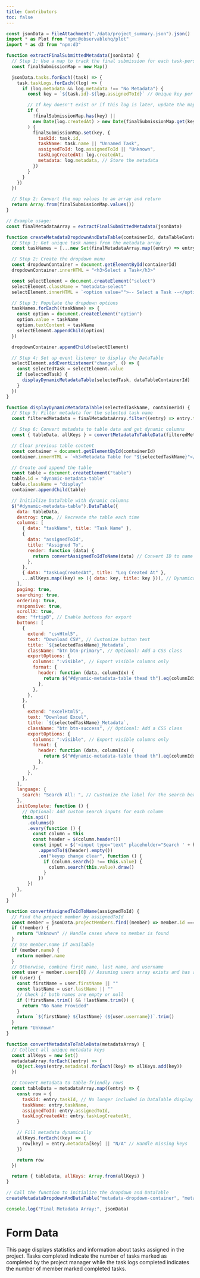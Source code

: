 ```yaml
---
title: Contributors
toc: false
---
```


<link href="https://cdnjs.cloudflare.com/ajax/libs/font-awesome/6.0.0/css/all.min.css" rel="stylesheet">
<script src="https://code.jquery.com/jquery-3.6.0.min.js"></script>
<link rel="stylesheet" href="https://cdn.datatables.net/1.13.6/css/jquery.dataTables.min.css">
<script src="https://cdn.datatables.net/1.13.6/js/jquery.dataTables.min.js"></script>
<link rel="stylesheet" href="https://cdn.datatables.net/buttons/2.4.1/css/buttons.dataTables.min.css">
<script src="https://cdn.datatables.net/buttons/2.4.1/js/dataTables.buttons.min.js"></script>
<script src="https://cdnjs.cloudflare.com/ajax/libs/jszip/3.1.3/jszip.min.js"></script>
<script src="https://cdn.datatables.net/buttons/2.4.1/js/buttons.html5.min.js"></script>
<link rel="stylesheet" href="style.css">

```js
const jsonData = FileAttachment("./data/project_summary.json").json()
import * as Plot from "npm:@observablehq/plot"
import * as d3 from "npm:d3"
```

```js form-data
function extractFinalSubmittedMetadata(jsonData) {
  // Step 1: Use a map to track the final submission for each task-person combination
  const finalSubmissionMap = new Map()

  jsonData.tasks.forEach((task) => {
    task.taskLogs.forEach((log) => {
      if (log.metadata && log.metadata !== "No Metadata") {
        const key = `${task.id}-${log.assignedToId}` // Unique key per task-person combo

        // If key doesn't exist or if this log is later, update the map
        if (
          !finalSubmissionMap.has(key) ||
          new Date(log.createdAt) > new Date(finalSubmissionMap.get(key).taskLogCreatedAt)
        ) {
          finalSubmissionMap.set(key, {
            taskId: task.id,
            taskName: task.name || "Unnamed Task",
            assignedToId: log.assignedToId || "Unknown",
            taskLogCreatedAt: log.createdAt,
            metadata: log.metadata, // Store the metadata
          })
        }
      }
    })
  })

  // Step 2: Convert the map values to an array and return
  return Array.from(finalSubmissionMap.values())
}

// Example usage:
const finalMetadataArray = extractFinalSubmittedMetadata(jsonData)
```

```js create-data-table-metadata
function createMetadataDropdownAndDataTable(containerId, dataTableContainerId) {
  // Step 1: Get unique task names from the metadata array
  const taskNames = [...new Set(finalMetadataArray.map((entry) => entry.taskName))]

  // Step 2: Create the dropdown menu
  const dropdownContainer = document.getElementById(containerId)
  dropdownContainer.innerHTML = "<h3>Select a Task</h3>"

  const selectElement = document.createElement("select")
  selectElement.className = "metadata-select"
  selectElement.innerHTML = `<option value="">-- Select a Task --</option>`

  // Step 3: Populate the dropdown options
  taskNames.forEach((taskName) => {
    const option = document.createElement("option")
    option.value = taskName
    option.textContent = taskName
    selectElement.appendChild(option)
  })

  dropdownContainer.appendChild(selectElement)

  // Step 4: Set up event listener to display the DataTable
  selectElement.addEventListener("change", () => {
    const selectedTask = selectElement.value
    if (selectedTask) {
      displayDynamicMetadataTable(selectedTask, dataTableContainerId)
    }
  })
}

function displayDynamicMetadataTable(selectedTaskName, containerId) {
  // Step 5: Filter metadata for the selected task name
  const filteredMetadata = finalMetadataArray.filter((entry) => entry.taskName === selectedTaskName)

  // Step 6: Convert metadata to table data and get dynamic columns
  const { tableData, allKeys } = convertMetadataToTableData(filteredMetadata)

  // Clear previous table content
  const container = document.getElementById(containerId)
  container.innerHTML = `<h3>Metadata Table for "${selectedTaskName}"</h3>`

  // Create and append the table
  const table = document.createElement("table")
  table.id = "dynamic-metadata-table"
  table.className = "display"
  container.appendChild(table)

  // Initialize DataTable with dynamic columns
  $("#dynamic-metadata-table").DataTable({
    data: tableData,
    destroy: true, // Recreate the table each time
    columns: [
      { data: "taskName", title: "Task Name" },
      {
        data: "assignedToId",
        title: "Assigned To",
        render: function (data) {
          return convertAssignedToIdToName(data) // Convert ID to name
        },
      },
      { data: "taskLogCreatedAt", title: "Log Created At" },
      ...allKeys.map((key) => ({ data: key, title: key })), // Dynamically add metadata columns
    ],
    paging: true,
    searching: true,
    ordering: true,
    responsive: true,
    scrollX: true,
    dom: "frtipB", // Enable buttons for export
    buttons: [
      {
        extend: "csvHtml5",
        text: "Download CSV", // Customize button text
        title: `${selectedTaskName}_Metadata`,
        className: "btn btn-primary", // Optional: Add a CSS class
        exportOptions: {
          columns: ":visible", // Export visible columns only
          format: {
            header: function (data, columnIdx) {
              return $("#dynamic-metadata-table thead th").eq(columnIdx).text().trim()
            },
          },
        },
      },
      {
        extend: "excelHtml5",
        text: "Download Excel",
        title: `${selectedTaskName}_Metadata`,
        className: "btn btn-success", // Optional: Add a CSS class
        exportOptions: {
          columns: ":visible", // Export visible columns only
          format: {
            header: function (data, columnIdx) {
              return $("#dynamic-metadata-table thead th").eq(columnIdx).text().trim()
            },
          },
        },
      },
    ],
    language: {
      search: "Search All: ", // Customize the label for the search box
    },
    initComplete: function () {
      // Optional: Add custom search inputs for each column
      this.api()
        .columns()
        .every(function () {
          const column = this
          const header = $(column.header())
          const input = $('<input type="text" placeholder="Search ' + header.text() + '" />')
            .appendTo($(header).empty())
            .on("keyup change clear", function () {
              if (column.search() !== this.value) {
                column.search(this.value).draw()
              }
            })
        })
    },
  })
}

function convertAssignedToIdToName(assignedToId) {
  // Find the project member by assignedToId
  const member = jsonData.projectMembers.find((member) => member.id === assignedToId)
  if (!member) {
    return "Unknown" // Handle cases where no member is found
  }
  // Use member.name if available
  if (member.name) {
    return member.name
  }
  // Otherwise, combine first name, last name, and username
  const user = member.users[0] // Assuming users array exists and has at least one user
  if (user) {
    const firstName = user.firstName || ""
    const lastName = user.lastName || ""
    // Check if both names are empty or null
    if (!firstName.trim() && !lastName.trim()) {
      return "No Name Provided"
    }
    return `${firstName} ${lastName} (${user.username})`.trim()
  }
  return "Unknown"
}

function convertMetadataToTableData(metadataArray) {
  // Collect all unique metadata keys
  const allKeys = new Set()
  metadataArray.forEach((entry) => {
    Object.keys(entry.metadata).forEach((key) => allKeys.add(key))
  })

  // Convert metadata to table-friendly rows
  const tableData = metadataArray.map((entry) => {
    const row = {
      taskId: entry.taskId, // No longer included in DataTable display
      taskName: entry.taskName,
      assignedToId: entry.assignedToId,
      taskLogCreatedAt: entry.taskLogCreatedAt,
    }

    // Fill metadata dynamically
    allKeys.forEach((key) => {
      row[key] = entry.metadata[key] || "N/A" // Handle missing keys
    })

    return row
  })

  return { tableData, allKeys: Array.from(allKeys) }
}

// Call the function to initialize the dropdown and DataTable
createMetadataDropdownAndDataTable("metadata-dropdown-container", "metadata-datatable-container")
```

```js test
console.log("Final Metadata Array:", jsonData)
```

<div class ="card">
  <div class="card-title">
    <h1>Form Data</h1>
  </div>
  <p>This page displays statistics and information about tasks assigned in the project. Tasks completed indicate the number of tasks marked as completed by the project manager while the task logs completed indicates the number of member marked completed tasks.</p>

  <div class="card-container">
    <div id="metadata-dropdown-container" class="dropdown-container"></div>
    <div id="metadata-datatable-container" class="datatable-container"></div>
  </div>
</div>
